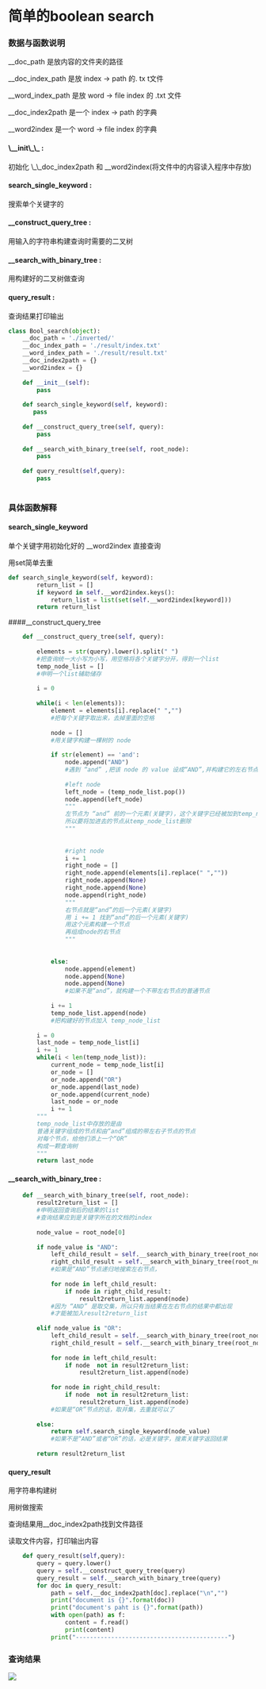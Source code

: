 

# 简单的boolean search 

### 数据与函数说明



__doc_path  是放内容的文件夹的路径<br>

__doc_index_path  是放 index -> path 的. tx t文件<br>

__word_index_path  是放 word -> file index 的 .txt 文件 <br>

__doc_index2path 是一个 index -> path 的字典<br>

__word2index  是一个 word -> file index 的字典<br>

<h4>\__init\_\_  :</h4>

<p>初始化 \_\_doc_index2path 和 __word2index(将文件中的内容读入程序中存放)</p>

<h4>search_single_keyword :</h4>

<p>搜索单个关键字的</p>

<h4>__construct_query_tree : </h4>
<p>用输入的字符串构建查询时需要的二叉树</p>

<h4>__search_with_binary_tree :</h4>
<p>用构建好的二叉树做查询</p>

<h4>query_result : </h4>
<p>查询结果打印输出</p>


```python
class Bool_search(object):
    __doc_path = './inverted/'
    __doc_index_path = './result/index.txt'
    __word_index_path = './result/result.txt'
    __doc_index2path = {}
    __word2index = {}
    
    def __init__(self):
        pass
            
    def search_single_keyword(self, keyword):
       pass
    
    def __construct_query_tree(self, query):
        pass
       
    def __search_with_binary_tree(self, root_node):
        pass
      
    def query_result(self,query):
        pass
      
```



### 具体函数解释

#### search_single_keyword

单个关键字用初始化好的 __word2index 直接查询

用set简单去重

```python
def search_single_keyword(self, keyword):
        return_list = []
        if keyword in self.__word2index.keys():
            return_list = list(set(self.__word2index[keyword]))
        return return_list
```

####__construct_query_tree

```python
    def __construct_query_tree(self, query):
        
        elements = str(query).lower().split(" ")
        #把查询统一大小写为小写，用空格将各个关键字分开，得到一个list
        temp_node_list = []
        #申明一个list辅助储存
        
        i = 0
  
        while(i < len(elements)):
            element = elements[i].replace(" ","")
            #把每个关键字取出来，去掉里面的空格
            
            node = []
            #用关键字构建一棵树的 node 
            
            if str(element) == 'and':
                node.append("AND")
                #遇到 “and” ,把该 node 的 value 设成“AND”,并构建它的左右节点
                
                #left node
                left_node = (temp_node_list.pop())
                node.append(left_node)
                """
                左节点为 “and” 前的一个元素(关键字)，这个关键字已经被加到temp_node_list中去了
                所以要将加进去的节点从temp_node_list删除
                """
                
                
                #right node 
                i += 1
                right_node = []
                right_node.append(elements[i].replace(" ",""))
                right_node.append(None)
                right_node.append(None)
                node.append(right_node)
                """
                右节点就是“and”的后一个元素(关键字)
                用 i += 1 找到“and”的后一个元素(关键字)
                用这个元素构建一个节点
                再组成node的右节点
                """
                
                
            else:
                node.append(element)
                node.append(None)
                node.append(None)
                #如果不是“and”，就构建一个不带左右节点的普通节点
                
            i += 1
            temp_node_list.append(node)
            #把构建好的节点加入 temp_node_list
           
        i = 0
        last_node = temp_node_list[i]
        i += 1
        while(i < len(temp_node_list)):
            current_node = temp_node_list[i]
            or_node = []
            or_node.append("OR")
            or_node.append(last_node)
            or_node.append(current_node)
            last_node = or_node
            i += 1
        """
        temp_node_list中存放的是由
        普通关键字组成的节点和由“and”组成的带左右子节点的节点
        对每个节点，给他们添上一个“OR”
        构成一颗查询树
        """
        return last_node
```


#### __search_with_binary_tree :

````python
    def __search_with_binary_tree(self, root_node):
        result2return_list = []
        #申明返回查询后的结果的list
        #查询结果应到是关键字所在的文档的index
        
        node_value = root_node[0]
        
        if node_value is "AND":
            left_child_result = self.__search_with_binary_tree(root_node[1])
            right_child_result = self.__search_with_binary_tree(root_node[2])
            #如果是“AND”节点递归地搜索左右节点，
            
            for node in left_child_result:
                if node in right_child_result:
                    result2return_list.append(node)
            #因为 “AND” 是取交集，所以只有当结果在左右节点的结果中都出现 
            #才能被加入result2return_list
              
        elif node_value is "OR":
            left_child_result = self.__search_with_binary_tree(root_node[1])
            right_child_result = self.__search_with_binary_tree(root_node[2])
            
            for node in left_child_result:
                if node  not in result2return_list:
                    result2return_list.append(node)
                    
            for node in right_child_result:
                if node  not in result2return_list:
                    result2return_list.append(node)
            #如果是“OR”节点的话，取并集，去重就可以了 
            
        else:
            return self.search_single_keyword(node_value)
            #如果不是“AND”或者“OR”的话，必是关键字，搜素关键字返回结果
            
        return result2return_list
````



#### query_result

用字符串构建树<br>

用树做搜索<br>

查询结果用__doc_index2path找到文件路径<br>

读取文件内容，打印输出内容<br>

```python
    def query_result(self,query):
        query = query.lower()
        query = self.__construct_query_tree(query)
        query_result = self.__search_with_binary_tree(query)
        for doc in query_result:
            path = self.__doc_index2path[doc].replace("\n","")
            print("document is {}".format(doc))
            print("document's paht is {}".format(path))
            with open(path) as f:
                content = f.read()
                print(content)
            print("-------------------------------------------")
```



### 查询结果

<img src="./query_result.png" >